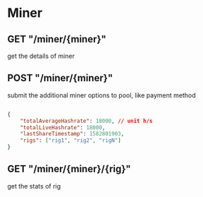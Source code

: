 # Miner

## GET "/miner/{miner}"

get the details of miner

## POST "/miner/{miner}"

submit the additional miner options to pool, like payment method

```json

{
    "totalAverageHashrate": 18000, // unit h/s
    "totalLiveHashrate": 18000,
    "lastShareTimestamp": 1582801903,
    "rigs": ["rig1", "rig2", "rigN"]
}

```

## GET "/miner/{miner}/{rig}"

get the stats of rig
